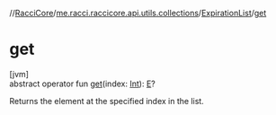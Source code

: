 //[RacciCore](../../../index.md)/[me.racci.raccicore.api.utils.collections](../index.md)/[ExpirationList](index.md)/[get](get.md)

# get

[jvm]\
abstract operator fun [get](get.md)(index: [Int](https://kotlinlang.org/api/latest/jvm/stdlib/kotlin/-int/index.html)): [E](index.md)?

Returns the element at the specified index in the list.

